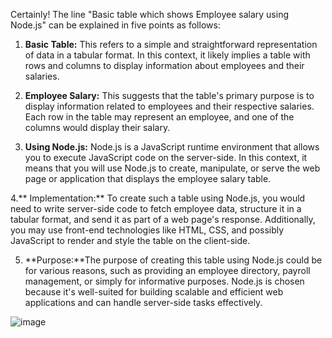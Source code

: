Certainly! The line "Basic table which shows Employee salary using Node.js" can be explained in five points as follows:

1. **Basic Table:** This refers to a simple and straightforward representation of data in a tabular format. In this context, it likely implies a table with rows and columns to display information about employees and their salaries.

2. **Employee Salary:** This suggests that the table's primary purpose is to display information related to employees and their respective salaries. Each row in the table may represent an employee, and one of the columns would display their salary.

3. **Using Node.js:** Node.js is a JavaScript runtime environment that allows you to execute JavaScript code on the server-side. In this context, it means that you will use Node.js to create, manipulate, or serve the web page or application that displays the employee salary table.

4.** Implementation:** To create such a table using Node.js, you would need to write server-side code to fetch employee data, structure it in a tabular format, and send it as part of a web page's response. Additionally, you may use front-end technologies like HTML, CSS, and possibly JavaScript to render and style the table on the client-side.

5. **Purpose:**The purpose of creating this table using Node.js could be for various reasons, such as providing an employee directory, payroll management, or simply for informative purposes. Node.js is chosen because it's well-suited for building scalable and efficient web applications and can handle server-side tasks effectively.


![image](https://github.com/Shobhit67/Employee/assets/74268536/3993c657-435b-4720-bb81-d1d8e358911d)
